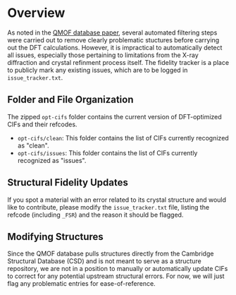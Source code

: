 # Overview
As noted in the [QMOF database paper](https://doi.org/10.26434/chemrxiv.13147616), several automated filtering steps were carried out to remove clearly problematic stuctures before carrying out the DFT calculations. However, it is impractical to automatically detect all issues, especially those pertaining to limitations from the X-ray diffraction and crystal refinment process itself. The fidelity tracker is a place to publicly mark any existing issues, which are to be logged in `issue_tracker.txt`. 

## Folder and File Organization
The zipped `opt-cifs` folder contains the current version of DFT-optimized CIFs and their refcodes.

- `opt-cifs/clean`: This folder contains the list of CIFs currently recognized as "clean".
- `opt-cifs/issues`: This folder contains the list of CIFs currently recognized as "issues".

## Structural Fidelity Updates
If you spot a material with an error related to its crystal structure and would like to contribute, please modify the `issue_tracker.txt` file, listing the refcode (including `_FSR`) and the reason it should be flagged.

## Modifying Structures
Since the QMOF database pulls structures directly from the Cambridge Structural Database (CSD) and is not meant to serve as a structure repository, we are not in a position to manually or automatically update CIFs to correct for any potential upstream structural errors. For now, we will just flag any problematic entries for ease-of-reference.
